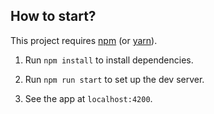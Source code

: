 
## How to start?

This project requires [npm](https://www.npmjs.com/) (or [yarn](https://yarnpkg.com/)).

1.  Run `npm install` to install dependencies.

2.  Run `npm run start` to set up the dev server.

3.  See the app at `localhost:4200`.



